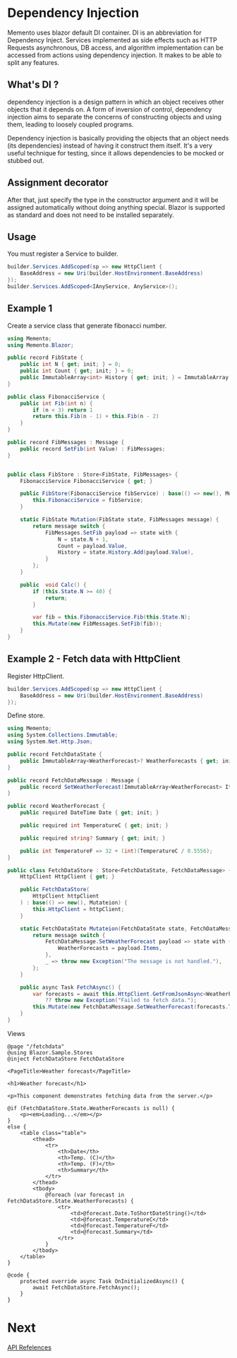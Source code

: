 # Dependency Injection

Memento uses blazor default DI container.
DI is an abbreviation for Dependency Inject.
Services implemented as side effects such as 
HTTP Requests
asynchronous,
DB access,
and algorithm implementation 
can be accessed from actions using dependency injection.
It makes to be able to split any features.


## What's DI ?

dependency injection is a design pattern in which an object receives other objects
that it depends on. A form of inversion of control, 
dependency injection aims to separate the concerns of constructing objects and using them, 
leading to loosely coupled programs.

Dependency injection is basically providing the objects that an object needs (its dependencies) instead of having it construct them itself. It's a very useful technique for testing, since it allows dependencies to be mocked or stubbed out.

## Assignment decorator

After that, just specify the type in the constructor argument and it will be assigned automatically without doing anything special.
Blazor is supported as standard and does not need to be installed separately.

## Usage

You must register a Service to builder.

```cs
builder.Services.AddScoped(sp => new HttpClient {
    BaseAddress = new Uri(builder.HostEnvironment.BaseAddress)
});
builder.Services.AddScoped<IAnyService, AnyService>();
```

## Example 1

Create a service class that generate fibonacci number.

```cs
using Memento;
using Memento.Blazor;

public record FibState {
    public int N { get; init; } = 0;
    public int Count { get; init; } = 0;
    public ImmutableArray<int> History { get; init; } = ImmutableArray.Create<int>();
}

public class FibonacciService {
    public int Fib(int n) {
        if (n < 3) return 1
        return this.Fib(n - 1) + this.Fib(n - 2)
    }
}

public record FibMessages : Message {
    public record SetFib(int Value) : FibMessages;
}


public class FibStore : Store<FibState, FibMessages> {
    FibonacciService FibonacciService { get; }

    public FibStore(FibonacciService fibService) : base(() => new(), Mutation) {
        this.FibonacciService = fibService;
    }

    static FibState Mutation(FibState state, FibMessages message) {
        return message switch {
            FibMessages.SetFib payload => state with {
                N = state.N + 1,
                Count = payload.Value,
                History = state.History.Add(payload.Value),
            }
        };
    }

    public  void Calc() {
        if (this.State.N >= 40) {
            return;
        }

        var fib = this.FibonacciService.Fib(this.State.N);
        this.Mutate(new FibMessages.SetFib(fib));
    }
}
```

## Example 2 - Fetch data with HttpClient

Register HttpClient.
```cs
builder.Services.AddScoped(sp => new HttpClient { 
    BaseAddress = new Uri(builder.HostEnvironment.BaseAddress)
});

```

Define store.

```cs
using Memento;
using System.Collections.Immutable;
using System.Net.Http.Json;

public record FetchDataState {
    public ImmutableArray<WeatherForecast>? WeatherForecasts { get; init; }
}

public record FetchDataMessage : Message {
    public record SetWeatherForecast(ImmutableArray<WeatherForecast> Items) : FetchDataMessage;
}

public record WeatherForecast {
    public required DateTime Date { get; init; }

    public required int TemperatureC { get; init; }

    public required string? Summary { get; init; }

    public int TemperatureF => 32 + (int)(TemperatureC / 0.5556);
}

public class FetchDataStore : Store<FetchDataState, FetchDataMessage> {
    HttpClient HttpClient { get; }

    public FetchDataStore(
        HttpClient httpClient
    ) : base(() => new(), Mutateion) {
        this.HttpClient = httpClient;
    }

    static FetchDataState Mutateion(FetchDataState state, FetchDataMessage message) {
        return message switch {
            FetchDataMessage.SetWeatherForecast payload => state with {
                WeatherForecasts = payload.Items,
            },
            _ => throw new Exception("The message is not handled."),
        };
    }

    public async Task FetchAsync() {
        var forecasts = await this.HttpClient.GetFromJsonAsync<WeatherForecast[]>("sample-data/weather.json")
            ?? throw new Exception("Failed to fetch data.");
        this.Mutate(new FetchDataMessage.SetWeatherForecast(forecasts.ToImmutableArray()));
    }
}

```

Views 

```razor
@page "/fetchdata"
@using Blazor.Sample.Stores
@inject FetchDataStore FetchDataStore

<PageTitle>Weather forecast</PageTitle>

<h1>Weather forecast</h1>

<p>This component demonstrates fetching data from the server.</p>

@if (FetchDataStore.State.WeatherForecasts is null) {
    <p><em>Loading...</em></p>
}
else {
    <table class="table">
        <thead>
            <tr>
                <th>Date</th>
                <th>Temp. (C)</th>
                <th>Temp. (F)</th>
                <th>Summary</th>
            </tr>
        </thead>
        <tbody>
            @foreach (var forecast in FetchDataStore.State.WeatherForecasts) {
                <tr>
                    <td>@forecast.Date.ToShortDateString()</td>
                    <td>@forecast.TemperatureC</td>
                    <td>@forecast.TemperatureF</td>
                    <td>@forecast.Summary</td>
                </tr>
            }
        </tbody>
    </table>
}

@code {
    protected override async Task OnInitializedAsync() {
        await FetchDataStore.FetchAsync();
    }
}

```

# Next

[API Refelences](./API.md)
